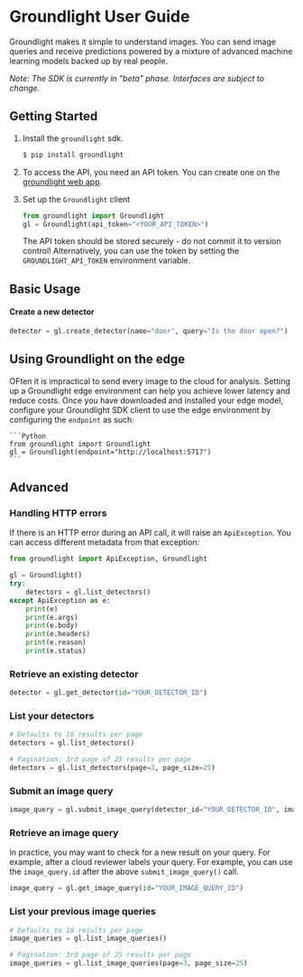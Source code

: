 # Groundlight User Guide

Groundlight makes it simple to understand images.  You can send image queries and receive predictions powered by a mixture of advanced machine learning models backed up by real people.

*Note: The SDK is currently in "beta" phase.  Interfaces are subject to change.*

## Getting Started

1. Install the `groundlight` sdk.

    ```Bash
    $ pip install groundlight
    ```

1. To access the API, you need an API token. You can create one on the
   [groundlight web app](https://app.groundlight.ai/reef/my-account/api-tokens).

1. Set up the `Groundlight` client

    ```Python
    from groundlight import Groundlight
    gl = Groundlight(api_token="<YOUR_API_TOKEN>")
    ```

    The API token should be stored securely - do not commit it to version control! Alternatively, you can use the token by setting the `GROUNDLIGHT_API_TOKEN` environment variable.

## Basic Usage

#### Create a new detector

```Python
detector = gl.create_detector(name="door", query="Is the door open?")
```


## Using Groundlight on the edge

OFten it is impractical to send every image to the cloud for analysis.  Setting up a Groundlight edge environment can help you achieve lower latency and reduce costs.  Once you have downloaded and installed your edge model, configure your Groundlight SDK client to use the edge environment by configuring the `endpoint` as such:

    ```Python
    from groundlight import Groundlight
    gl = Groundlight(endpoint="http://localhost:5717")
    ```

## Advanced

### Handling HTTP errors

If there is an HTTP error during an API call, it will raise an `ApiException`. You can access different metadata from that exception:

```Python
from groundlight import ApiException, Groundlight

gl = Groundlight()
try:
    detectors = gl.list_detectors()
except ApiException as e:
    print(e)
    print(e.args)
    print(e.body)
    print(e.headers)
    print(e.reason)
    print(e.status)
```

### Retrieve an existing detector

```Python
detector = gl.get_detector(id="YOUR_DETECTOR_ID")
```

### List your detectors

```Python
# Defaults to 10 results per page
detectors = gl.list_detectors()

# Pagination: 3rd page of 25 results per page
detectors = gl.list_detectors(page=3, page_size=25)
```

### Submit an image query

```Python
image_query = gl.submit_image_query(detector_id="YOUR_DETECTOR_ID", image="path/to/filename.jpeg")
```

### Retrieve an image query

In practice, you may want to check for a new result on your query. For example, after a cloud reviewer labels your query. For example, you can use the `image_query.id` after the above `submit_image_query()` call.

```Python
image_query = gl.get_image_query(id="YOUR_IMAGE_QUERY_ID")
```

### List your previous image queries

```Python
# Defaults to 10 results per page
image_queries = gl.list_image_queries()

# Pagination: 3rd page of 25 results per page
image_queries = gl.list_image_queries(page=3, page_size=25)
```
